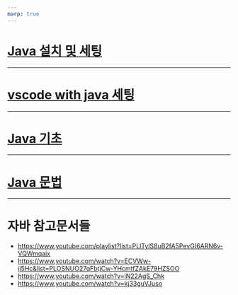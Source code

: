```yaml
---
marp: true
---
```

# [Java 설치 및 세팅](./java%20설치%20및%20세팅.md)

---
# [vscode with java 세팅](./vscode%20with%20java.md)

---
# [Java 기초](./자바%20기초.md)

---
# [Java 문법](./java%20문법.md)

---
# 자바 참고문서들 
- https://www.youtube.com/playlist?list=PLlTylS8uB2fA5PevGI6ARN6v-VQWmqaix
- https://www.youtube.com/watch?v=ECVWw-ij5Hc&list=PLOSNUO27qFbtjCw-YHcmtfZAkE79HZSOO
- https://www.youtube.com/watch?v=iN22AgS_Chk
- https://www.youtube.com/watch?v=kj33guVJuso

